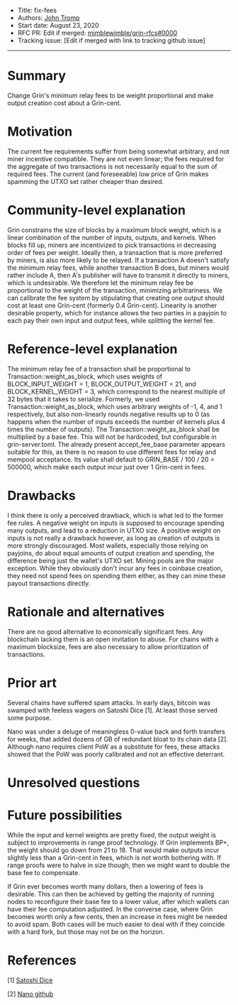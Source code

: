 - Title: fix-fees
- Authors: [John Tromp](mailto:john.tromp@gmail.com)
- Start date: August 23, 2020
- RFC PR: Edit if merged: [mimblewimble/grin-rfcs#0000](https://github.com/mimblewimble/grin-rfcs/pull/0000) 
- Tracking issue: [Edit if merged with link to tracking github issue]

---

# Summary
[summary]: #summary

Change Grin's minimum relay fees to be weight proportional and make output creation cost about a Grin-cent.

# Motivation
[motivation]: #motivation

The current fee requirements suffer from being somewhat arbitrary, and not miner incentive compatible.
They are not even linear; the fees required for the aggregate of two transactions is not necessarily equal to the sum
of required fees.
The current (and foreseeable) low price of Grin makes spamming the UTXO set rather cheaper than desired.

# Community-level explanation
[community-level-explanation]: #community-level-explanation

Grin constrains the size of blocks by a maximum block weight, which is a linear combination of the number of inputs, outputs, and kernels.
When blocks fill up, miners are incentivized to pick transactions in decreasing order of fees per weight.
Ideally then, a transaction that is more preferred by miners, is also more likely to be relayed.
If a transaction A doesn't satisfy the minimum relay fees, while another transaction B does, but miners would rather include A,
then A's publisher will have to transmit it directly to miners, which is undesirable.
We therefore let the minimum relay fee be proportional to the weight of the transaction, minimizing arbitrariness.
We can calibrate the fee system by stipulating that creating one output should cost at least one Grin-cent (formerly 0.4 Grin-cent).
Linearity is another desirable property, which for instance allows the two parties in a payjoin to each pay their own input and output fees,
while splitting the kernel fee.

# Reference-level explanation
[reference-level-explanation]: #reference-level-explanation

The minimum relay fee of a transaction shall be proportional to Transaction::weight\_as\_block,
which uses weights of BLOCK\_INPUT\_WEIGHT = 1, BLOCK\_OUTPUT\_WEIGHT = 21, and BLOCK\_KERNEL\_WEIGHT = 3,
which correspond to the nearest multiple of 32 bytes that it takes to serialize.
Formerly, we used Transaction::weight\_as\_block,
which uses arbitrary weights of -1, 4, and 1 respectively, but also non-linearly rounds negative results up to 0
(as happens when the number of inputs exceeds the number of kernels plus 4 times the number of outputs).
The Transaction::weight\_as\_block shall be multiplied by a base fee.
This will not be hardcoded, but configurable in grin-server.toml.
The already present accept\_fee\_base parameter appears suitable for this, as
there is no reason to use different fees for relay and mempool acceptance. Its
value shall default to GRIN\_BASE / 100 / 20 = 500000, which make each output
incur just over 1 Grin-cent in fees.

# Drawbacks
[drawbacks]: #drawbacks

I think there is only a perceived drawback, which is what led to the former fee rules.
A negative weight on inputs is supposed to encourage spending many outputs, and lead to a reduction in UTXO size.
A positive weight on inputs is not really a drawback however, as long as creation of outputs is more strongly discouraged.
Most wallets, especially those relying on payjoins, do about equal amounts of output creation and spending,
the difference being just the wallet's UTXO set. 
Mining pools are the major exception. While they obviously don't incur any fees in coinbase creation, they need not
spend fees on spending them either, as they can mine these payout transactions directly.

# Rationale and alternatives
[rationale-and-alternatives]: #rationale-and-alternatives

There are no good alternative to economically significant fees. Any blockchain lacking them is an open invitation to abuse.
For chains with a maximum blocksize, fees are also necessary to allow prioritization of transactions.


# Prior art
Several chains have suffered spam attacks. In early days, bitcoin was swamped with feeless wagers on Satoshi Dice [1].
At least those served some purpose.

Nano was under a deluge of meaningless 0-value back and forth transfers for weeks,
that added dozens of GB of redundant bloat to its chain data [2]. Although nano requires client PoW as a substitute for fees,
these attacks showed that the PoW was poorly calibrated and not an effective deterrant.


# Unresolved questions
[unresolved-questions]: #unresolved-questions

# Future possibilities
[future-possibilities]: #future-possibilities

While the input and kernel weights are pretty fixed, the output weight is subject to improvements in range proof technology.
If Grin implements BP+, the weight should go down from 21 to 18. That would make outputs incur slightly less than a Grin-cent in fees,
which is not worth bothering with. If range proofs were to halve in size though, then we might want to double the base fee to compensate.

If Grin ever becomes worth many dollars, then a lowering of fees is desirable.
This can then be achieved by getting the majority of running nodes to reconfigure their base fee to a lower value,
after which wallets can have their fee computation adjusted.
In the converse case, where Grin becomes worth only a few cents, then an increase in fees might be needed to avoid spam.
Both cases will be much easier to deal with if they coincide with a hard fork, but those may not be on the horizon.


# References
[references]: #references

[1] [Satoshi Dice](https://en.bitcoin.it/wiki/Satoshi_Dice)

[2] [Nano github](https://github.com/nanocurrency/nano-node/issues/1883)
